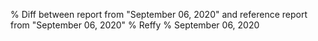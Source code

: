 % Diff between report from "September 06, 2020" and reference report from "September 06, 2020"
% Reffy
% September 06, 2020

